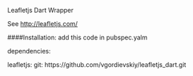 Leafletjs Dart Wrapper 

See http://leafletjs.com/

####Installation:
add this code in pubspec.yalm

<p>dependencies:</p>
	leafletjs:
	        git: https://github.com/vgordievskiy/leafletjs_dart.git
